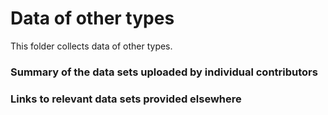 # Data of other types

This folder collects data of other types. 

### Summary of the data sets uploaded by individual contributors

### Links to relevant data sets provided elsewhere


